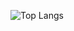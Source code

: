 
![Top Langs](https://github-readme-stats.vercel.app/api/top-langs/?username=mayankmetha&show_icons=true&theme=vision-friendly-dark&langs_count=10&layout=compact)

